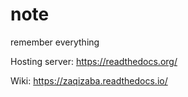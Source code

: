 # note

remember everything

Hosting server: https://readthedocs.org/

Wiki: https://zaqizaba.readthedocs.io/


